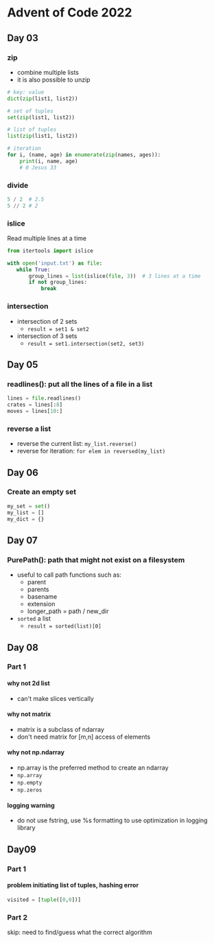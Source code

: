 # Advent of Code 2022

## Day 03
### zip
- combine multiple lists
- it is also possible to unzip
```python
# key: value
dict(zip(list1, list2))

# set of tuples
set(zip(list1, list2))

# list of tuples
list(zip(list1, list2))

# iteration
for i, (name, age) in enumerate(zip(names, ages)):
    print(i, name, age)
    # 0 Jesus 33
```
### divide
```python
5 / 2  # 2.5
5 // 2 # 2
```
### islice
Read multiple lines at a time

```python
from itertools import islice

with open('input.txt') as file:
   while True:
       group_lines = list(islice(file, 3))  # 3 lines at a time
       if not group_lines:
           break
```
### intersection
- intersection of 2 sets
    - `result = set1 & set2`
- intersection of 3 sets
    - `result = set1.intersection(set2, set3)`


## Day 05
### readlines(): put all the lines of a file in a list
```python
lines = file.readlines()
crates = lines[:8]
moves = lines[10:]
```
### reverse a list
- reverse the current list: `my_list.reverse()`
- reverse for iteration: `for elem in reversed(my_list)`


## Day 06
### Create an empty set
```python
my_set = set()
my_list = []
my_dict = {}
```


## Day 07
### PurePath(): path that might not exist on a filesystem
- useful to call path functions such as:
    - parent
    - parents
    - basename
    - extension
    - longer_path = path / new_dir
- `sorted` a list
    - `result = sorted(list)[0]`


## Day 08
### Part 1
#### why not 2d list
- can't make slices vertically
#### why not matrix
- matrix is a subclass of ndarray
- don't need matrix for [m,n] access of elements
#### why not np.ndarray
- np.array is the preferred method to create an ndarray
- `np.array`
- `np.empty`
- `np.zeros`
#### logging warning
- do not use fstring, use %s formatting to use optimization in logging library


## Day09
### Part 1
#### problem initiating list of tuples, hashing error
```python
visited = [tuple([0,0])]
```

### Part 2
skip: need to find/guess what the correct algorithm
